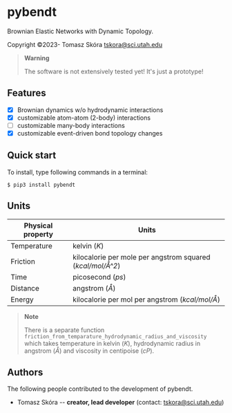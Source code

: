 # pybendt
Brownian Elastic Networks with Dynamic Topology.

Copyright &copy;2023- Tomasz Skóra [tskora@sci.utah.edu](mailto:tskora@sci.utah.edu)

> **Warning**
> 
> The software is not extensively tested yet! It's just a prototype!

## Features

- [x] Brownian dynamics w/o hydrodynamic interactions
- [x] customizable atom-atom (2-body) interactions
- [ ] customizable many-body interactions
- [x] customizable event-driven bond topology changes

## Quick start

To install, type following commands in a terminal:
```shell
$ pip3 install pybendt
```

## Units

| Physical property | Units |
|---|---|
| Temperature | kelvin (*K*) |
| Friction | kilocalorie per mole per angstrom squared (*kcal/mol/Å^2*) |
| Time | picosecond (*ps*) |
| Distance | angstrom (*Å*) |
| Energy | kilocalorie per mol per angstrom (*kcal/mol/Å*) |

> **Note**
> 
> There is a separate function ``friction_from_temparature_hydrodynamic_radius_and_viscosity`` which takes temperature in kelvin (*K*), hydrodynamic radius in angstrom (*Å*) and viscosity in centipoise (*cP*).

## Authors

The following people contributed to the development of pybendt.

- Tomasz Skóra -- **creator, lead developer** (contact: tskora@sci.utah.edu)
